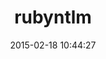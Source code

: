 ---
layout: post
title:  "rubyntlm"
repo:   "winrb/rubyntlm"
date:   2015-02-18 10:44:27
gemurl: https://github.com/winrb/rubyntlm
---